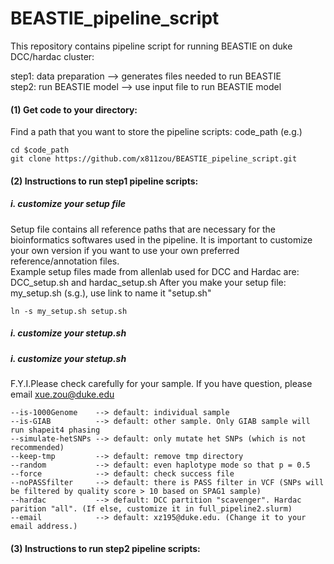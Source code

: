 # BEASTIE_pipeline_script
This repository contains pipeline script for running BEASTIE on duke DCC/hardac cluster:

step1: data preparation  --> generates files needed to run BEASTIE <br>
step2: run BEASTIE model --> use input file to run BEASTIE model

#### (1) Get code to your directory:
Find a path that you want to store the pipeline scripts: code_path (e.g.)
```
cd $code_path
git clone https://github.com/x811zou/BEASTIE_pipeline_script.git
```

#### (2) Instructions to run step1 pipeline scripts:
##### i. customize your setup file
Setup file contains all reference paths that are necessary for the bioinformatics softwares used in the pipeline. It is important to customize your own version if you want to use your own preferred reference/annotation files.<br>
Example setup files made from allenlab used for DCC and Hardac are: DCC_setup.sh and hardac_setup.sh
After you make your setup file: my_setup.sh (s.g.), use link to name it "setup.sh"
```
ln -s my_setup.sh setup.sh
```
##### i. customize your stetup.sh
##### i. customize your stetup.sh
F.Y.I.Please check carefully for your sample. If you have question, please email xue.zou@duke.edu
```
--is-1000Genome    --> default: individual sample
--is-GIAB          --> default: other sample. Only GIAB sample will run shapeit4 phasing
--simulate-hetSNPs --> default: only mutate het SNPs (which is not recommended)
--keep-tmp         --> default: remove tmp directory
--random           --> default: even haplotype mode so that p = 0.5
--force            --> default: check success file
--noPASSfilter     --> default: there is PASS filter in VCF (SNPs will be filtered by quality score > 10 based on SPAG1 sample)
--hardac           --> default: DCC partition "scavenger". Hardac parition "all". (If else, customize it in full_pipeline2.slurm)
--email            --> default: xz195@duke.edu. (Change it to your email address.)
```
#### (3) Instructions to run step2 pipeline scripts:
